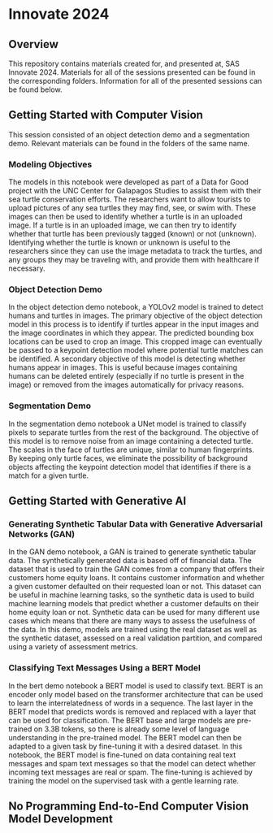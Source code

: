 # Innovate 2024
## Overview

<add Innovate image here>
  
This repository contains materials created for, and presented at, SAS Innovate 2024. Materials for all of the sessions presented can be found in the corresponding folders. Information for all of the presented sessions can be found below.

## Getting Started with Computer Vision

This session consisted of an object detection demo and a segmentation demo. Relevant materials can be found in the folders of the same name.

### Modeling Objectives

The models in this notebook were developed as part of a Data for Good project with the UNC Center for Galapagos Studies to assist them with their sea turtle conservation efforts. The researchers want to allow tourists to upload pictures of any sea turtles they may find, see, or swim with. These images can then be used to identify whether a turtle is in an uploaded image. If a turtle is in an uploaded image, we can then try to identify whether that turtle has been previously tagged (known) or not (unknown). Identifying whether the turtle is known or unknown is useful to the researchers since they can use the image metadata to track the turtles, and any groups they may be traveling with, and provide them with healthcare if necessary.

### Object Detection Demo

In the object detection demo notebook, a YOLOv2 model is trained to detect humans and turtles in images. The primary objective of the object detection model in this process is to identify if turtles appear in the input images and the image coordinates in which they appear. The predicted bounding box locations can be used to crop an image. This cropped image can eventually be passed to a keypoint detection model where potential turtle matches can be identified. A secondary objective of this model is detecting whether humans appear in images. This is useful because images containing humans can be deleted entirely (especially if no turtle is present in the image) or removed from the images automatically for privacy reasons. 

### Segmentation Demo

In the segmentation demo notebook a UNet model is trained to classify pixels to separate turtles from the rest of the background. The objective of this model is to remove noise from an image containing a detected turtle. The scales in the face of turtles are unique, similar to human fingerprints. By keeping only turtle faces, we eliminate the possibility of background objects affecting the keypoint detection model that identifies if there is a match for a given turtle. 

## Getting Started with Generative AI

### Generating Synthetic Tabular Data with Generative Adversarial Networks (GAN)

In the GAN demo notebook, a GAN is trained to generate synthetic tabular data. The synthetically generated data is based off of financial data. The dataset that is used to train the GAN comes from a company that offers their customers home equity loans. It contains customer information and whether a given customer defaulted on their requested loan or not. This dataset can be useful in machine learning tasks, so the synthetic data is used to build machine learning models that predict whether a customer defaults on their home equity loan or not. Synthetic data can be used for many different use cases which means that there are many ways to assess the usefulness of the data. In this demo, models are trained using the real dataset as well as the synthetic dataset, assessed on a real validation partition, and compared using a variety of assessment metrics.

### Classifying Text Messages Using a BERT Model

In the bert demo notebook a BERT model is used to classify text. BERT is an encoder only model based on the transformer architecture that can be used to learn the interrelatedness of words in a sequence. The last layer in the BERT model that predicts words is removed and replaced with a layer that can be used for classification. The BERT base and large models are pre-trained on 3.3B tokens, so there is already some level of language understanding in the pre-trained model. The BERT model can then be adapted to a given task by fine-tuning it with a desired dataset. In this notebook, the BERT model is fine-tuned on data containing real text messages and spam text messages so that the model can detect whether incoming text messages are real or spam. The fine-tuning is achieved by training the model on the supervised task with a gentle learning rate. 

## No Programming End-to-End Computer Vision Model Development



